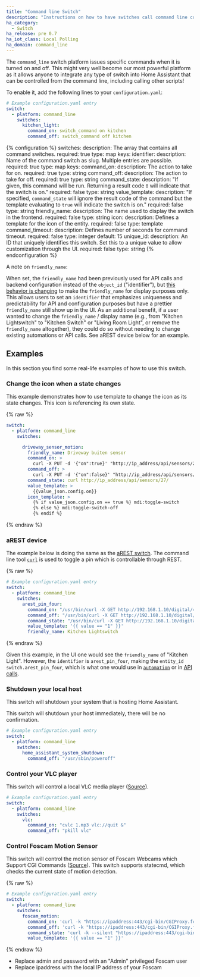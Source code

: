 ```yaml
---
title: "Command line Switch"
description: "Instructions on how to have switches call command line commands."
ha_category:
  - Switch
ha_release: pre 0.7
ha_iot_class: Local Polling
ha_domain: command_line
---
```


The `command_line` switch platform issues specific commands when it is turned on
and off. This might very well become our most powerful platform as it allows
anyone to integrate any type of switch into Home Assistant that can be
controlled from the command line, including calling other scripts!

To enable it, add the following lines to your `configuration.yaml`:

```yaml
# Example configuration.yaml entry
switch:
  - platform: command_line
    switches:
      kitchen_light:
        command_on: switch_command on kitchen
        command_off: switch_command off kitchen
```

{% configuration %}
switches:
  description: The array that contains all command switches.
  required: true
  type: map
  keys:
    identifier:
      description: Name of the command switch as slug. Multiple entries are possible.
      required: true
      type: map
      keys:
        command_on:
          description: The action to take for on.
          required: true
          type: string
        command_off:
          description: The action to take for off.
          required: true
          type: string
        command_state:
          description: "If given, this command will be run. Returning a result code `0` will indicate that the switch is on."
          required: false
          type: string
        value_template:
          description: "If specified, `command_state` will ignore the result code of the command but the template evaluating to `true` will indicate the switch is on."
          required: false
          type: string
        friendly_name:
          description: The name used to display the switch in the frontend.
          required: false
          type: string
        icon:
          description: Defines a template for the icon of the entity.
          required: false
          type: template
        command_timeout:
          description: Defines number of seconds for command timeout.
          required: false
          type: integer
          default: 15
        unique_id:
          description: An ID that uniquely identifies this switch. Set this to a unique value to allow customization through the UI.
          required: false
          type: string
{% endconfiguration %}

A note on `friendly_name`:

When set, the `friendly_name` had been previously used for API calls and backend
configuration instead of the `object_id` ("identifier"), but
[this behavior is changing](https://github.com/home-assistant/home-assistant/pull/4343)
to make the `friendly_name` for display purposes only. This allows users to set
an `identifier` that emphasizes uniqueness and predictability for API and configuration
purposes but have a prettier `friendly_name` still show up in the UI. As an
additional benefit, if a user wanted to change the `friendly_name` / display
name (e.g., from "Kitchen Lightswitch" to "Kitchen Switch" or
"Living Room Light", or remove the `friendly_name` altogether), they could
do so without needing to change existing automations or API calls.
See aREST device below for an example.

## Examples

In this section you find some real-life examples of how to use this switch.

### Change the icon when a state changes

This example demonstrates how to use template to change the icon as its state changes. This icon is referencing its own state.

{% raw %}

```yaml
switch:
  - platform: command_line
    switches:

      driveway_sensor_motion:
        friendly_name: Driveway buiten sensor
        command_on: >
          curl -X PUT -d '{"on":true}' "http://ip_address/api/sensors/27/config/"
        command_off: >
          curl -X PUT -d '{"on":false}' "http://ip_address/api/sensors/27/config/"
        command_state: curl http://ip_address/api/sensors/27/
        value_template: >
          {{value_json.config.on}}
        icon_template: >
          {% if value_json.config.on == true %} mdi:toggle-switch
          {% else %} mdi:toggle-switch-off
          {% endif %}
```

{% endraw %}

### aREST device

The example below is doing the same as the
[aREST switch](/integrations/arest#switch).
The command line tool [`curl`](https://curl.haxx.se/) is used to toggle a pin
which is controllable through REST.

{% raw %}

```yaml
# Example configuration.yaml entry
switch:
  - platform: command_line
    switches:
      arest_pin_four:
        command_on: "/usr/bin/curl -X GET http://192.168.1.10/digital/4/1"
        command_off: "/usr/bin/curl -X GET http://192.168.1.10/digital/4/0"
        command_state: "/usr/bin/curl -X GET http://192.168.1.10/digital/4"
        value_template: '{{ value == "1" }}'
        friendly_name: Kitchen Lightswitch
```

{% endraw %}

Given this example, in the UI one would see the `friendly_name` of
"Kitchen Light". However, the `identifier` is `arest_pin_four`, making the
`entity_id` `switch.arest_pin_four`, which is what one would use in
[`automation`](/integrations/automation/) or in [API calls](/developers/).

### Shutdown your local host

This switch will shutdown your system that is hosting Home Assistant.

<div class='note warning'>
This switch will shutdown your host immediately, there will be no confirmation.
</div>

```yaml
# Example configuration.yaml entry
switch:
  - platform: command_line
    switches:
      home_assistant_system_shutdown:
        command_off: "/usr/sbin/poweroff"
```

### Control your VLC player

This switch will control a local VLC media player
([Source](https://community.home-assistant.io/t/vlc-player/106)).

```yaml
# Example configuration.yaml entry
switch:
  - platform: command_line
    switches:
      vlc:
        command_on: "cvlc 1.mp3 vlc://quit &"
        command_off: "pkill vlc"
```

### Control Foscam Motion Sensor

This switch will control the motion sensor of Foscam Webcams which Support CGI
Commands ([Source](https://www.iltucci.com/blog/wp-content/uploads/2018/12/Foscam-IPCamera-CGI-User-Guide-V1.0.4.pdf)).
This switch supports statecmd,
which checks the current state of motion detection.

{% raw %}

```yaml
# Example configuration.yaml entry
switch:
  - platform: command_line
    switches:
      foscam_motion:
        command_on: 'curl -k "https://ipaddress:443/cgi-bin/CGIProxy.fcgi?cmd=setMotionDetectConfig&isEnable=1&usr=admin&pwd=password"'
        command_off: 'curl -k "https://ipaddress:443/cgi-bin/CGIProxy.fcgi?cmd=setMotionDetectConfig&isEnable=0&usr=admin&pwd=password"'
        command_state: 'curl -k --silent "https://ipaddress:443/cgi-bin/CGIProxy.fcgi?cmd=getMotionDetectConfig&usr=admin&pwd=password" | grep -oP "(?<=isEnable>).*?(?=</isEnable>)"'
        value_template: '{{ value == "1" }}'
```

{% endraw %}

- Replace admin and password with an "Admin" privileged Foscam user
- Replace ipaddress with the local IP address of your Foscam
